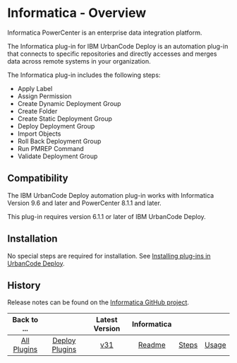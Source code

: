 
# Informatica - Overview

Informatica PowerCenter is an enterprise data integration platform.

The Informatica plug-in for IBM UrbanCode Deploy is an automation plug-in that connects to specific repositories and directly accesses and merges data across remote systems in your organization.

The Informatica plug-in includes the following steps:

* Apply Label
* Assign Permission
* Create Dynamic Deployment Group
* Create Folder
* Create Static Deployment Group
* Deploy Deployment Group
* Import Objects
* Roll Back Deployment Group
* Run PMREP Command
* Validate Deployment Group

## Compatibility

The IBM UrbanCode Deploy automation plug-in works with Informatica Version 9.6 and later and PowerCenter 8.1.1 and later.

This plug-in requires version 6.1.1 or later of IBM UrbanCode Deploy.

## Installation

No special steps are required for installation. See [Installing plug-ins in UrbanCode Deploy](https://community.ibm.com/community/user/wasdevops/blogs/laurel-dickson-bull1/2022/06/13/install-plugins "Installing plug-ins in UrbanCode Deploy").

## History

Release notes can be found on the [Informatica GitHub project](https://github.com/IBM-UrbanCode/Informatica-UCD).

|Back to ...||Latest Version|Informatica |||
| :---: | :---: | :---: | :---: | :---: | :---: |
|[All Plugins](../../index.md)|[Deploy Plugins](../README.md)|[v31](https://github.com/UrbanCode/Informatica-UCD/releases/download/31/Informatica-UCD-v31.ad2156b.zip)|[Readme](README.md)|[Steps](steps.md)|[Usage](usage.md)|
